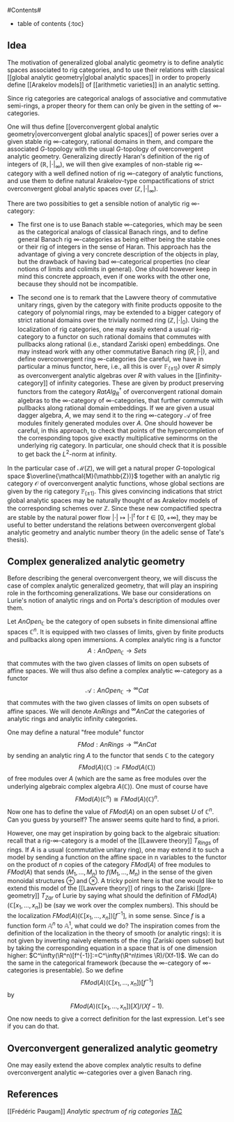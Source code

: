 #Contents#
* table of contents
{:toc}

## Idea

The motivation of generalized global analytic geometry is to define analytic spaces associated to rig categories, and to use their relations with classical [[global analytic geometry|global analytic spaces]] in order to properly define [[Arakelov models]] of [[arithmetic varieties]] in an analytic setting.

Since rig categories are categorical analogs of associative and commutative semi-rings, a proper theory for them can only be given in the setting of $\infty$-categories.

One will thus define [[overconvergent global analytic geometry|overconvergent global analytic spaces]] of power series over a given stable rig $\infty$-category, rational domains in them, and compare the associated $G$-topology with the usual $G$-topology of overconvergent analytic geometry. Generalizing directly Haran's definition of the rig of integers of $(\mathbb{R},|\cdot|_\infty)$, we will then give examples of non-stable rig $\infty$-category with a well defined notion of rig $\infty$-category of analytic functions, and use them to define natural Arakelov-type compactifications of strict overconvergent global analytic spaces over $(\mathbb{Z},|\cdot|_\infty)$.

There are two possibities to get a sensible notion of analytic rig $\infty$-category:

* The first one is to use Banach stable $\infty$-categories, which may be seen as the categorical analogs of classical Banach rings, and to define general Banach rig $\infty$-categories as being either being the stable ones or their rig of integers in the sense of Haran. This approach has the advantage of giving a very concrete description of the objects in play, but the drawback of having bad $\infty$-categorical properties (no clear notions of limits and colimits in general). One should however keep in mind this concrete approach, even if one works with the other one, because they should not be incompatible.

* The second one is to remark that the Lawvere theory of commutative unitary rings, given by the category with finite products opposite to the category of polynomial rings, may be extended to a bigger category of strict rational domains over the trivially normed ring $(\mathbb{Z},|\cdot|_0)$. Using the localization of rig categories, one may easily extend a usual rig-category to a functor on such rational domains that commutes with pullbacks along rational (i.e., standard Zariski open) embeddings. One may instead work with any other commutative Banach ring $(R,|\cdot|)$, and define overconvergent ring $\infty$-categories (be careful, we have in particular a minus functor, here, i.e., all this is over $\mathbb{F}_{\{\pm 1\}}$) over $R$ simply as overconvergent analytic algebras over $R$ with values in the [[infinity-category]] of infinity categories. These are given by product preserving functors from the category $RatAlg^\dagger_R$ of overconvergent rational domain algebras to the $\infty$-category of $\infty$-categories, that further commute with pullbacks along rational domain embeddings. If we are given a usual dagger algebra, $A$, we may send it to the ring $\infty$-category $\mathcal{A}$ of free modules finitely generated modules over $A$. One should however be careful, in this approach, to check that points of the hypercompletion of the corresponding topos give exactly multiplicative seminorms on the underlying rig category. In particular, one should check that it is possible to get back the $L^2$-norm at infinity.

In the particular case of $\mathcal{M}(\mathbb{Z})$, we will get a natural proper $G$-topological space $\overline{\mathcal{M}(\mathbb{Z})}$ together with an analytic rig category $\mathcal{O}$ of overconvergent analytic functions, whose global sections are given by the rig category $\mathbb{F}_{\{\pm 1\}}$. This gives convincing indications that strict global analytic spaces may be naturally thought of as Arakelov models of the corresponding schemes over $\mathbb{Z}$. Since these new compactified spectra are stable by the natural power flow $|\cdot|\mapsto |\cdot|^t$ for $t\in [0,+\infty]$, they may be useful to better understand the relations between overconvergent global analytic geometry and analytic number theory (in the adelic sense of Tate's thesis).

## Complex generalized analytic geometry

Before describing the general overconvergent theory, we will discuss the case of complex analytic generalized geometry, that will play an inspiring role in the forthcoming generalizations. We base our considerations on Lurie's notion of analytic rings and on Porta's description of modules over them.

Let $AnOpen_\mathbb{C}$ be the category of open subsets in finite dimensional affine spaces $\mathbb{C}^n$. It is equipped with two classes of limits, given by finite products and pullbacks along open immersions. A complex analytic ring is a functor
$$A:AnOpen_\mathbb{C}\to Sets$$
that commutes with the two given classes of limits on open subsets of affine spaces.
We will thus also define a complex analytic $\infty$-category as a functor
$$\mathcal{A}:AnOpen_\mathbb{C}\to {}^\infty Cat$$
that commutes with the two given classes of limits on open subsets of affine spaces.
We will denote $AnRings$ and ${}^\infty AnCat$ the categories of analytic rings and analytic infinity categories.

One may define a natural "free module" functor
$$FMod:AnRings\to {}^\infty AnCat$$
by sending an analytic ring $A$ to the functor that sends $\mathbb{C}$ to the
category
$$FMod(A)(\mathbb{C}):=FMod(A(\mathbb{C}))$$
of free modules over $A$ (which are the same as free modules over the underlying algebraic complex algebra $A(\mathbb{C})$).
One must of course have
$$FMod(A)(\mathbb{C}^n)\cong FMod(A)(\mathbb{C})^n.$$
Now one has to define the value of $FMod(A)$ on an open subset
$U$ of $\mathbb{C}^n$. Can you guess by yourself?
The answer seems quite hard to find, a priori.

However, one may get inspiration by going back to the algebraic situation: recall that a rig-$\infty$-category is a model of the [[Lawvere theory]] $T_{Rings}$ of rings. If $A$ is a usual (commutative unitary ring), one may extend it to such a model by sending a function on the affine space in n variables to the functor on the product of $n$ copies of the category $FMod(A)$ of free modules to $FMod(A)$ that sends $(M_1,\dots,M_n)$ to $f(M_1,\dots,M_n)$ in the sense of the given monoidal structures $\oplus$ and $\otimes$. A tricky point here is that one would like to extend this model of the [[Lawvere theory]] of rings to the Zariski [[pre-geometry]] $T_{Zar}$  of Lurie by saying what should the definition of $FMod(A)(\mathbb{C}[x_1,\dots,x_n])$ be (say we work over the complex numbers). This should be the localization $FMod(A)(\mathbb{C}[x_1,\dots,x_n])[f^{-1}]$, in some sense. Since $f$ is a function form $\mathbb{A}^n$ to $\mathbb{A}^1$, what could we do? The inspiration comes from the definition of the localization in the theory of smooth (or analytic rings): it is not given by inverting naively elements of the ring (Zariski open subset) but by taking the corresponding equation in a space that is of one dimension higher:
$C^\infty(\R^n)[f^{-1}]:=C^\infty(\R^n\times \R)/(Xf-1)$. We can do the same in the categorical framework (because the $\infty$-category of $\infty$-categories is presentable). So we define
$$FMod(A)(\mathbb{C}[x_1,\dots,x_n])[f^{-1}]$$
by
$$FMod(A)(\mathbb{C}[x_1,\dots,x_n])[X]/(Xf-1).$$
One now needs to give a correct definition for the last expression.
Let's see if you can do that.

## Overconvergent generalized analytic geometry

One may easily extend the above complex analytic results to define overconvergent analytic $\infty$-categories over a given Banach ring.

## References

[[Frédéric Paugam]] _Analytic spectrum of rig categories_ [TAC](http://www.tac.mta.ca/tac/volumes/29/6/29-06abs.html)